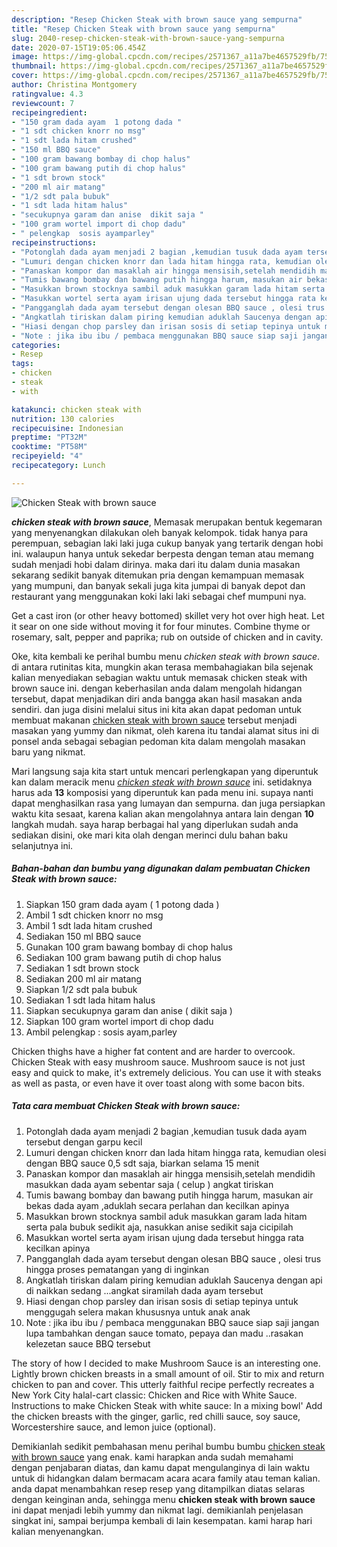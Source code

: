 ```yaml
---
description: "Resep Chicken Steak with brown sauce yang sempurna"
title: "Resep Chicken Steak with brown sauce yang sempurna"
slug: 2040-resep-chicken-steak-with-brown-sauce-yang-sempurna
date: 2020-07-15T19:05:06.454Z
image: https://img-global.cpcdn.com/recipes/2571367_a11a7be4657529fb/751x532cq70/chicken-steak-with-brown-sauce-foto-resep-utama.jpg
thumbnail: https://img-global.cpcdn.com/recipes/2571367_a11a7be4657529fb/751x532cq70/chicken-steak-with-brown-sauce-foto-resep-utama.jpg
cover: https://img-global.cpcdn.com/recipes/2571367_a11a7be4657529fb/751x532cq70/chicken-steak-with-brown-sauce-foto-resep-utama.jpg
author: Christina Montgomery
ratingvalue: 4.3
reviewcount: 7
recipeingredient:
- "150 gram dada ayam  1 potong dada "
- "1 sdt chicken knorr no msg"
- "1 sdt lada hitam crushed"
- "150 ml BBQ sauce"
- "100 gram bawang bombay di chop halus"
- "100 gram bawang putih di chop halus"
- "1 sdt brown stock"
- "200 ml air matang"
- "1/2 sdt pala bubuk"
- "1 sdt lada hitam halus"
- "secukupnya garam dan anise  dikit saja "
- "100 gram wortel import di chop dadu"
- " pelengkap  sosis ayamparley"
recipeinstructions:
- "Potonglah dada ayam menjadi 2 bagian ,kemudian tusuk dada ayam tersebut dengan garpu kecil"
- "Lumuri dengan chicken knorr dan lada hitam hingga rata, kemudian olesi dengan BBQ sauce 0,5 sdt saja, biarkan selama 15 menit"
- "Panaskan kompor dan masaklah air hingga mensisih,setelah mendidih masukkan dada ayam sebentar saja ( celup ) angkat tiriskan"
- "Tumis bawang bombay dan bawang putih hingga harum, masukan air bekas dada ayam ,aduklah secara perlahan dan kecilkan apinya"
- "Masukkan brown stocknya sambil aduk masukkan garam lada hitam serta pala bubuk sedikit aja, nasukkan anise sedikit saja  cicipilah"
- "Masukkan wortel serta ayam irisan ujung dada tersebut hingga rata kecilkan apinya"
- "Pangganglah dada ayam tersebut dengan olesan BBQ sauce , olesi trus hingga proses pematangan yang di inginkan"
- "Angkatlah tiriskan dalam piring kemudian aduklah Saucenya dengan api di naikkan sedang ...angkat siramilah dada ayam tersebut"
- "Hiasi dengan chop parsley dan irisan sosis di setiap tepinya untuk menggugah selera makan khususnya untuk anak anak"
- "Note : jika ibu ibu / pembaca menggunakan BBQ sauce siap saji jangan lupa tambahkan dengan sauce tomato, pepaya dan madu ..rasakan kelezetan sauce BBQ tersebut"
categories:
- Resep
tags:
- chicken
- steak
- with

katakunci: chicken steak with 
nutrition: 130 calories
recipecuisine: Indonesian
preptime: "PT32M"
cooktime: "PT58M"
recipeyield: "4"
recipecategory: Lunch

---
```



![Chicken Steak with brown sauce](https://img-global.cpcdn.com/recipes/2571367_a11a7be4657529fb/751x532cq70/chicken-steak-with-brown-sauce-foto-resep-utama.jpg)

<b><i>chicken steak with brown sauce</i></b>, Memasak merupakan bentuk kegemaran yang menyenangkan dilakukan oleh banyak kelompok. tidak hanya para perempuan, sebagian laki laki juga cukup banyak yang tertarik dengan hobi ini. walaupun hanya untuk sekedar berpesta dengan teman atau memang sudah menjadi hobi dalam dirinya. maka dari itu dalam dunia masakan sekarang sedikit banyak ditemukan pria dengan kemampuan memasak yang mumpuni, dan banyak sekali juga kita jumpai di banyak depot dan restaurant yang menggunakan koki laki laki sebagai chef mumpuni nya.

Get a cast iron (or other heavy bottomed) skillet very hot over high heat. Let it sear on one side without moving it for four minutes. Combine thyme or rosemary, salt, pepper and paprika; rub on outside of chicken and in cavity.

Oke, kita kembali ke perihal bumbu menu <i>chicken steak with brown sauce</i>. di antara rutinitas kita, mungkin akan terasa membahagiakan bila sejenak kalian menyediakan sebagian waktu untuk memasak chicken steak with brown sauce ini. dengan keberhasilan anda dalam mengolah hidangan tersebut, dapat menjadikan diri anda bangga akan hasil masakan anda sendiri. dan juga disini melalui situs ini kita akan dapat pedoman untuk membuat makanan <u>chicken steak with brown sauce</u> tersebut menjadi masakan yang yummy dan nikmat, oleh karena itu tandai alamat situs ini di ponsel anda sebagai sebagian pedoman kita dalam mengolah masakan baru yang nikmat.


Mari langsung saja kita start untuk mencari perlengkapan yang diperuntuk kan dalam meracik menu <u><i>chicken steak with brown sauce</i></u> ini. setidaknya harus ada <b>13</b> komposisi yang diperuntuk kan pada menu ini. supaya nanti dapat menghasilkan rasa yang lumayan dan sempurna. dan juga persiapkan waktu kita sesaat, karena kalian akan mengolahnya antara lain dengan <b>10</b> langkah mudah. saya harap berbagai hal yang diperlukan sudah anda sediakan disini, oke mari kita olah dengan merinci dulu bahan baku selanjutnya ini.

<!--inarticleads1-->

##### Bahan-bahan dan bumbu yang digunakan dalam pembuatan Chicken Steak with brown sauce:

1. Siapkan 150 gram dada ayam ( 1 potong dada )
1. Ambil 1 sdt chicken knorr no msg
1. Ambil 1 sdt lada hitam crushed
1. Sediakan 150 ml BBQ sauce
1. Gunakan 100 gram bawang bombay di chop halus
1. Sediakan 100 gram bawang putih di chop halus
1. Sediakan 1 sdt brown stock
1. Sediakan 200 ml air matang
1. Siapkan 1/2 sdt pala bubuk
1. Sediakan 1 sdt lada hitam halus
1. Siapkan secukupnya garam dan anise ( dikit saja )
1. Siapkan 100 gram wortel import di chop dadu
1. Ambil  pelengkap : sosis ayam,parley


Chicken thighs have a higher fat content and are harder to overcook. Chicken Steak with easy mushroom sauce. Mushroom sauce is not just easy and quick to make, it&#39;s extremely delicious. You can use it with steaks as well as pasta, or even have it over toast along with some bacon bits. 

<!--inarticleads2-->

##### Tata cara membuat Chicken Steak with brown sauce:

1. Potonglah dada ayam menjadi 2 bagian ,kemudian tusuk dada ayam tersebut dengan garpu kecil
1. Lumuri dengan chicken knorr dan lada hitam hingga rata, kemudian olesi dengan BBQ sauce 0,5 sdt saja, biarkan selama 15 menit
1. Panaskan kompor dan masaklah air hingga mensisih,setelah mendidih masukkan dada ayam sebentar saja ( celup ) angkat tiriskan
1. Tumis bawang bombay dan bawang putih hingga harum, masukan air bekas dada ayam ,aduklah secara perlahan dan kecilkan apinya
1. Masukkan brown stocknya sambil aduk masukkan garam lada hitam serta pala bubuk sedikit aja, nasukkan anise sedikit saja  cicipilah
1. Masukkan wortel serta ayam irisan ujung dada tersebut hingga rata kecilkan apinya
1. Pangganglah dada ayam tersebut dengan olesan BBQ sauce , olesi trus hingga proses pematangan yang di inginkan
1. Angkatlah tiriskan dalam piring kemudian aduklah Saucenya dengan api di naikkan sedang ...angkat siramilah dada ayam tersebut
1. Hiasi dengan chop parsley dan irisan sosis di setiap tepinya untuk menggugah selera makan khususnya untuk anak anak
1. Note : jika ibu ibu / pembaca menggunakan BBQ sauce siap saji jangan lupa tambahkan dengan sauce tomato, pepaya dan madu ..rasakan kelezetan sauce BBQ tersebut


The story of how I decided to make Mushroom Sauce is an interesting one. Lightly brown chicken breasts in a small amount of oil. Stir to mix and return chicken to pan and cover. This utterly faithful recipe perfectly recreates a New York City halal-cart classic: Chicken and Rice with White Sauce. Instructions to make Chicken Steak with white sauce: In a mixing bowl&#39; Add the chicken breasts with the ginger, garlic, red chilli sauce, soy sauce, Worcestershire sauce, and lemon juice (optional). 

Demikianlah sedikit pembahasan menu perihal bumbu bumbu <u>chicken steak with brown sauce</u> yang enak. kami harapkan anda sudah memahami dengan penjabaran diatas, dan kamu dapat mengulanginya di lain waktu untuk di hidangkan dalam bermacam acara acara family atau teman kalian. anda dapat menambahkan resep resep yang ditampilkan diatas selaras dengan keinginan anda, sehingga menu <b>chicken steak with brown sauce</b> ini dapat menjadi lebih yummy dan nikmat lagi. demikianlah penjelasan singkat ini, sampai berjumpa kembali di lain kesempatan. kami harap hari kalian menyenangkan.
